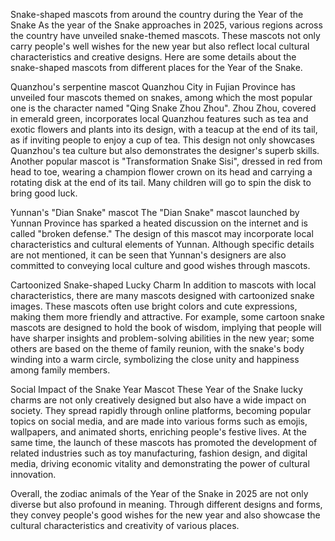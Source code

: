 Snake-shaped mascots from around the country during the Year of the Snake
As the year of the Snake approaches in 2025, various regions across the country have unveiled snake-themed mascots. These mascots not only carry people's well wishes for the new year but also reflect local cultural characteristics and creative designs. Here are some details about the snake-shaped mascots from different places for the Year of the Snake.

Quanzhou's serpentine mascot
Quanzhou City in Fujian Province has unveiled four mascots themed on snakes, among which the most popular one is the character named "Qing Snake Zhou Zhou". Zhou Zhou, covered in emerald green, incorporates local Quanzhou features such as tea and exotic flowers and plants into its design, with a teacup at the end of its tail, as if inviting people to enjoy a cup of tea. This design not only showcases Quanzhou's tea culture but also demonstrates the designer's superb skills. Another popular mascot is "Transformation Snake Sisi", dressed in red from head to toe, wearing a champion flower crown on its head and carrying a rotating disk at the end of its tail. Many children will go to spin the disk to bring good luck.

Yunnan's "Dian Snake" mascot
The "Dian Snake" mascot launched by Yunnan Province has sparked a heated discussion on the internet and is called "broken defense." The design of this mascot may incorporate local characteristics and cultural elements of Yunnan. Although specific details are not mentioned, it can be seen that Yunnan's designers are also committed to conveying local culture and good wishes through mascots.

Cartoonized Snake-shaped Lucky Charm
In addition to mascots with local characteristics, there are many mascots designed with cartoonized snake images. These mascots often use bright colors and cute expressions, making them more friendly and attractive. For example, some cartoon snake mascots are designed to hold the book of wisdom, implying that people will have sharper insights and problem-solving abilities in the new year; some others are based on the theme of family reunion, with the snake's body winding into a warm circle, symbolizing the close unity and happiness among family members.

Social Impact of the Snake Year Mascot
These Year of the Snake lucky charms are not only creatively designed but also have a wide impact on society. They spread rapidly through online platforms, becoming popular topics on social media, and are made into various forms such as emojis, wallpapers, and animated shorts, enriching people's festive lives. At the same time, the launch of these mascots has promoted the development of related industries such as toy manufacturing, fashion design, and digital media, driving economic vitality and demonstrating the power of cultural innovation.

Overall, the zodiac animals of the Year of the Snake in 2025 are not only diverse but also profound in meaning. Through different designs and forms, they convey people's good wishes for the new year and also showcase the cultural characteristics and creativity of various places.
